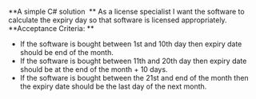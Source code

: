 **A simple C# solution ﻿
**
As a license specialist I want the software to calculate the expiry day so that software is licensed appropriately. 
**Acceptance Criteria: **
- If the software is bought between 1st and 10th day then expiry date should be end of the month. 
- If the software is bought between 11th and 20th day then expiry date should be at the end of the month + 10 days.
- If the software is bought between the 21st and end of the month then the expiry date should be the last day of the next month.


